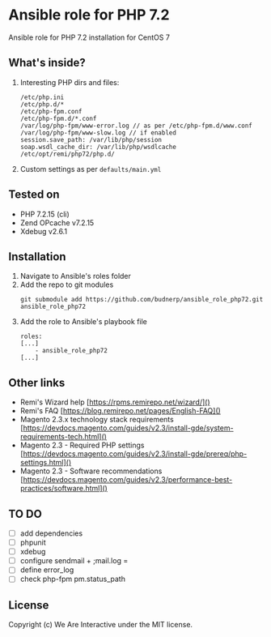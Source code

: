 # Ansible role for PHP 7.2
Ansible role for PHP 7.2 installation for CentOS 7

## What's inside?
1. Interesting PHP dirs and files: 
    ```
    /etc/php.ini
    /etc/php.d/*
    /etc/php-fpm.conf
    /etc/php-fpm.d/*.conf
    /var/log/php-fpm/www-error.log // as per /etc/php-fpm.d/www.conf
    /var/log/php-fpm/www-slow.log // if enabled
    session.save_path: /var/lib/php/session
    soap.wsdl_cache_dir: /var/lib/php/wsdlcache
    /etc/opt/remi/php72/php.d/
    ```
2. Custom settings as per `defaults/main.yml`
   
## Tested on
- PHP 7.2.15 (cli)
- Zend OPcache v7.2.15
- Xdebug v2.6.1

## Installation
1. Navigate to Ansible's roles folder
2. Add the repo to git modules
    ```
    git submodule add https://github.com/budnerp/ansible_role_php72.git ansible_role_php72
    ```
3. Add the role to Ansible's playbook file
    ```    
    roles:
    [...]
        - ansible_role_php72
    [...]
    ```

## Other links
- Remi's Wizard help [https://rpms.remirepo.net/wizard/]()
- Remi's FAQ [https://blog.remirepo.net/pages/English-FAQ]()
- Magento 2.3.x technology stack requirements [https://devdocs.magento.com/guides/v2.3/install-gde/system-requirements-tech.html]()
- Magento 2.3 - Required PHP settings [https://devdocs.magento.com/guides/v2.3/install-gde/prereq/php-settings.html]()
- Magento 2.3 - Software recommendations [https://devdocs.magento.com/guides/v2.3/performance-best-practices/software.html]()

## TO DO
-[ ] add dependencies 
-[ ] phpunit 
-[ ] xdebug
-[ ] configure sendmail + ;mail.log =
-[ ] define error_log
-[ ] check php-fpm pm.status_path

## License
Copyright (c) We Are Interactive under the MIT license.
